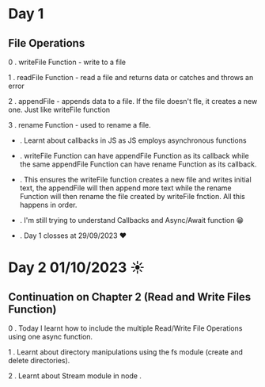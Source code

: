 # Day 1

## File Operations

0 . writeFile Function -  write to a file

1 . readFile Function - read a file and returns data or catches and throws an error

2 . appendFile - appends data to a file. If the file doesn't fle, it creates a new one. Just like writeFile function

3 . rename Function - used to rename a file. 

* . Learnt about callbacks in JS as JS employs asynchronous functions

* . writeFile Function can have appendFile Function as its callback while the same appendFile Function can have rename Function as its callback.

* . This ensures the writeFile function creates a new file and writes initial text, the appendFile will then append more text while the rename Function will then rename the file created by writeFile fnction. All this happens in order.


* . I'm still trying to understand Callbacks and Async/Await function :grin:

* . Day 1 closses at 29/09/2023 :hearts:


# Day 2 01/10/2023  :sunny:

## Continuation on Chapter 2 (Read and Write Files Function)

0 . Today I learnt how to include the multiple Read/Write File Operations using one async function.

1 . Learnt about directory manipulations using the fs module (create and delete directories).

2 . Learnt about Stream module in node .



